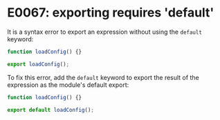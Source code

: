 # E0067: exporting requires 'default'

It is a syntax error to export an expression without using the `default`
keyword:

```javascript
function loadConfig() {}

export loadConfig();
```

To fix this error, add the `default` keyword to export the result of the
expression as the module's default export:

```javascript
function loadConfig() {}

export default loadConfig();
```
